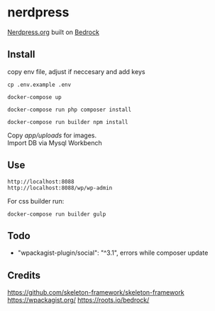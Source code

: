 # nerdpress

[Nerdpress.org](http://nerdpress.org) built on [Bedrock](https://roots.io/bedrock/)

## Install

copy env file, adjust if neccesary and add keys

    cp .env.example .env
    
    docker-compose up

    docker-compose run php composer install
    
    docker-compose run builder npm install
    
Copy *app/uploads* for images.  
Import DB via Mysql Workbench  

## Use

    http://localhost:8088
    http://localhost:8088/wp/wp-admin
    
For css builder run: 

    docker-compose run builder gulp

## Todo

- "wpackagist-plugin/social": "^3.1", errors while composer update

## Credits

https://github.com/skeleton-framework/skeleton-framework
https://wpackagist.org/
https://roots.io/bedrock/
